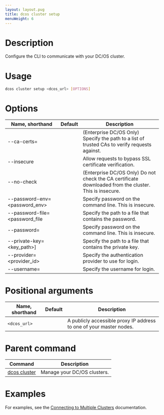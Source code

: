 ```yaml
---
layout: layout.pug
title: dcos cluster setup
menuWeight: 6
---
```


# Description
Configure the CLI to communicate with your DC/OS cluster.

# Usage

```bash
dcos cluster setup <dcos_url> [OPTIONS]
```

# Options

| Name, shorthand | Default | Description |
|---------|-------------|-------------|
|  --ca-certs=<ca-certs> |             | (Enterprise DC/OS Only) Specify the path to a list of trusted CAs to verify requests against.  |
|  --insecure |             | Allow requests to bypass SSL certificate verification.  |
|  --no-check |             | (Enterprise DC/OS Only) Do not check the CA certificate downloaded from the cluster. This is insecure. |
|  --password-env=<password_env> |             | Specify password on the command line. This is insecure.  |
|  --password-file=<password_file  |             |  Specify the path to a file that contains the password. |
|  --password=<password>  |             | Specify password on the command line. This is insecure.  |
|  --private-key=<key_path>]  |             | Specify the path to a file that contains the private key.  |
|  --provider=<provider_id>  |             | Specify the authentication provider to use for login.  |
|  --username=<username>  |             |  Specify the username for login. |



# Positional arguments

| Name, shorthand | Default | Description |
|---------|-------------|-------------|
| `<dcos_url>`   |             | A publicly accessible proxy IP address to one of your master nodes. |

# Parent command

| Command | Description |
|---------|-------------|
| [dcos cluster](/docs/1.10/cli/command-reference/dcos-cluster/) | Manage your DC/OS clusters. |

# Examples
For examples, see the [Connecting to Multiple Clusters](/docs/1.10/cli/multi-cluster-cli/) documentation.